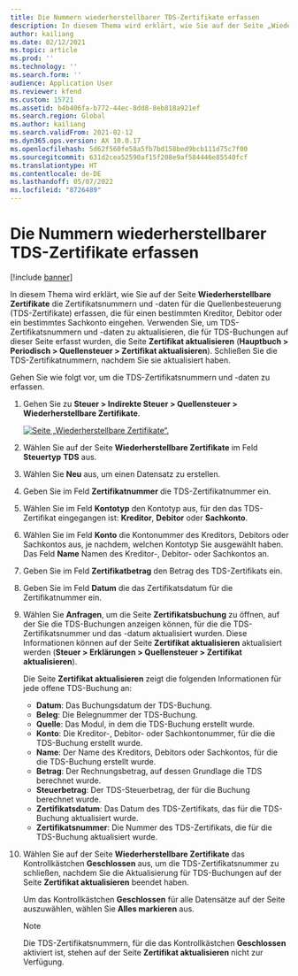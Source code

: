 ```yaml
---
title: Die Nummern wiederherstellbarer TDS-Zertifikate erfassen
description: In diesem Thema wird erklärt, wie Sie auf der Seite „Wiederherstellbare Zertifikate“ die Zertifikatsnummern und -daten für die Quellenbesteuerung (TDS-Zertifikate) erfassen, die für einen bestimmten Kreditor, Debitor oder ein bestimmtes Sachkonto eingehen.
author: kailiang
ms.date: 02/12/2021
ms.topic: article
ms.prod: ''
ms.technology: ''
ms.search.form: ''
audience: Application User
ms.reviewer: kfend
ms.custom: 15721
ms.assetid: b4b406fa-b772-44ec-8dd8-8eb818a921ef
ms.search.region: Global
ms.author: kailiang
ms.search.validFrom: 2021-02-12
ms.dyn365.ops.version: AX 10.0.17
ms.openlocfilehash: 5d62f560fe58a5fb7bd158bed9bcb111d75c7f00
ms.sourcegitcommit: 631d2cea52590af15f208e9af584446e85540fcf
ms.translationtype: HT
ms.contentlocale: de-DE
ms.lasthandoff: 05/07/2022
ms.locfileid: "8726489"
---
```

# <a name="record-tds-recoverable-certificate-numbers"></a>Die Nummern wiederherstellbarer TDS-Zertifikate erfassen

[!include [banner](../includes/banner.md)]

In diesem Thema wird erklärt, wie Sie auf der Seite **Wiederherstellbare Zertifikate** die Zertifikatsnummern und -daten für die Quellenbesteuerung (TDS-Zertifikate) erfassen, die für einen bestimmten Kreditor, Debitor oder ein bestimmtes Sachkonto eingehen. Verwenden Sie, um TDS-Zertifikatsnummern und -daten zu aktualisieren, die für TDS-Buchungen auf dieser Seite erfasst wurden, die Seite **Zertifikat aktualisieren** (**Hauptbuch \> Periodisch \> Quellensteuer \> Zertifikat aktualisieren**). Schließen Sie die TDS-Zertifikatnummern, nachdem Sie sie aktualisiert haben.

Gehen Sie wie folgt vor, um die TDS-Zertifikatsnummern und -daten zu erfassen.

1. Gehen Sie zu **Steuer \> Indirekte Steuer \> Quellensteuer \> Wiederherstellbare Zertifikate**.

    [![Seite „Wiederherstellbare Zertifikate“.](./media/apac-ind-TDS-49.png)](./media/apac-ind-TDS-49.png) 

2. Wählen Sie auf der Seite **Wiederherstellbare Zertifikate** im Feld **Steuertyp** **TDS** aus.
3. Wählen Sie **Neu** aus, um einen Datensatz zu erstellen.
4. Geben Sie im Feld **Zertifikatnummer** die TDS-Zertifikatnummer ein.
5. Wählen Sie im Feld **Kontotyp** den Kontotyp aus, für den das TDS-Zertifikat eingegangen ist: **Kreditor**, **Debitor** oder **Sachkonto**.
6. Wählen Sie im Feld **Konto** die Kontonummer des Kreditors, Debitors oder Sachkontos aus, je nachdem, welchen Kontotyp Sie ausgewählt haben. Das Feld **Name** Namen des Kreditor-, Debitor- oder Sachkontos an.
7. Geben Sie im Feld **Zertifikatbetrag** den Betrag des TDS-Zertifikats ein.
8. Geben Sie im Feld **Datum** die das Zertifikatsdatum für die Zertifikatnummer ein.
9. Wählen Sie **Anfragen**, um die Seite **Zertifikatsbuchung** zu öffnen, auf der Sie die TDS-Buchungen anzeigen können, für die die TDS-Zertifikatsnummer und das -datum aktualisiert wurden. Diese Informationen können auf der Seite **Zertifikat aktualisieren** aktualisiert werden (**Steuer \> Erklärungen \> Quellensteuer \> Zertifikat aktualisieren**).

    Die Seite **Zertifikat aktualisieren** zeigt die folgenden Informationen für jede offene TDS-Buchung an:

    - **Datum**: Das Buchungsdatum der TDS-Buchung.
    - **Beleg**: Die Belegnummer der TDS-Buchung.
    - **Quelle**: Das Modul, in dem die TDS-Buchung erstellt wurde.
    - **Konto**: Die Kreditor-, Debitor- oder Sachkontonummer, für die die TDS-Buchung erstellt wurde.
    - **Name**: Der Name des Kreditors, Debitors oder Sachkontos, für die die TDS-Buchung erstellt wurde.
    - **Betrag**: Der Rechnungsbetrag, auf dessen Grundlage die TDS berechnet wurde.
    - **Steuerbetrag**: Der TDS-Steuerbetrag, der für die Buchung berechnet wurde.
    - **Zertifikatsdatum**: Das Datum des TDS-Zertifikats, das für die TDS-Buchung aktualisiert wurde.
    - **Zertifikatsnummer**: Die Nummer des TDS-Zertifikats, die für die TDS-Buchung aktualisiert wurde.

10. Wählen Sie auf der Seite **Wiederherstellbare Zertifikate** das Kontrollkästchen **Geschlossen** aus, um die TDS-Zertifikatsnummer zu schließen, nachdem Sie die Aktualisierung für TDS-Buchungen auf der Seite **Zertifikat aktualisieren** beendet haben.

    Um das Kontrollkästchen **Geschlossen** für alle Datensätze auf der Seite auszuwählen, wählen Sie **Alles markieren** aus.

    > [!NOTE]
    > Die TDS-Zertifikatsnummern, für die das Kontrollkästchen **Geschlossen** aktiviert ist, stehen auf der Seite **Zertifikat aktualisieren** nicht zur Verfügung.
